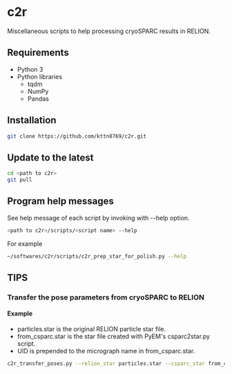 # c2r
Miscellaneous scripts to help processing cryoSPARC results in RELION.

## Requirements
* Python 3
* Python libraries
  * tqdm
  * NumPy
  * Pandas

## Installation
```bash
git clone https://github.com/kttn8769/c2r.git
```

## Update to the latest
```bash
cd <path to c2r>
git pull
```

## Program help messages
See help message of each script by invoking with --help option.
```bash
<path to c2r>/scripts/<script name> --help
```

For example
```bash
~/softwares/c2r/scripts/c2r_prep_star_for_polish.py --help
```

## TIPS
### Transfer the pose parameters from cryoSPARC to RELION
#### Example
* particles.star is the original RELION particle star file.
* from_csparc.star is the star file created with PyEM's csparc2star.py script.
* UID is prepended to the micrograph name in from_csparc.star.
```bash
c2r_transfer_poses.py --relion_star particles.star --csparc_star from_csparc.star --out_star from_csparc_c2r.star --csparc_remove_uid
```
